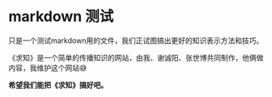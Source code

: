 # markdown 测试

只是一个测试markdown用的文件，我们正试图搞出更好的知识表示方法和技巧。

《求知》是一个简单的传播知识的网站，由我、谢诚阳、张世博共同制作，他俩做内容，我维护这个网站😅

**希望我们能把《求知》搞好吧。**